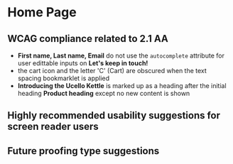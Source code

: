 # Home Page
## WCAG compliance related to 2.1 AA
- **First name, Last name, Email** do not use the `autocomplete` attribute for user edittable inputs on **Let's keep in touch!**
- the cart icon and the letter 'C' (Cart) are obscured when the text spacing bookmarklet is applied
- **Introducing the Ucello Kettle** is marked up as a heading after the initial heading **Product heading** except no new content is shown
## Highly recommended usability suggestions for screen reader users
## Future proofing type suggestions
